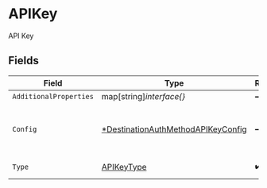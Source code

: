 # APIKey

API Key


## Fields

| Field                                                                                          | Type                                                                                           | Required                                                                                       | Description                                                                                    |
| ---------------------------------------------------------------------------------------------- | ---------------------------------------------------------------------------------------------- | ---------------------------------------------------------------------------------------------- | ---------------------------------------------------------------------------------------------- |
| `AdditionalProperties`                                                                         | map[string]*interface{}*                                                                       | :heavy_minus_sign:                                                                             | N/A                                                                                            |
| `Config`                                                                                       | [*DestinationAuthMethodAPIKeyConfig](../../models/shared/destinationauthmethodapikeyconfig.md) | :heavy_minus_sign:                                                                             | API key config for the destination's auth method                                               |
| `Type`                                                                                         | [APIKeyType](../../models/shared/apikeytype.md)                                                | :heavy_check_mark:                                                                             | Type of auth method                                                                            |
